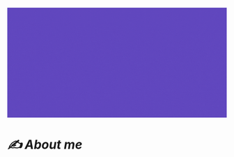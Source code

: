 [![Header](https://github.com/invaliduser231/invaliduser231/blob/17d8fc33abb9b04791b01b8caa39c9a952b54500/banner.gif "Header")](https://invalid-studios.tech/)

# _✍️ About me_

